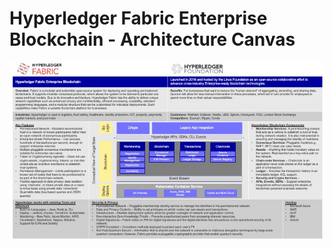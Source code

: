 # Hyperledger Fabric Enterprise Blockchain - Architecture Canvas
![Architeture Canvas - Hyperledger Fabric](Slide1.jpeg)
